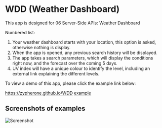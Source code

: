 # WDD (Weather Dashboard)
This app is designed for 06 Server-Side APIs: Weather Dashboard

Numbered list:

1. Your weather dashboard starts with your location, this option is asked, otherwise nothing is display.
2. When the app is opened, any previous search history will be displayed.
3. The app takes a search parameters, which will display the conditions right now, and the forecast over the coming 5 days.
4. UV index will have a unique colour to identify the level, including an external link explaining the different levels.

To view a demo of this app, please click the example link below:

https://zypherone.github.io/WDD [example](https://zypherone.github.io/WDD)

## Screenshots of examples

![Screenshot](screenshot-1.jpg?raw=true "Screenshot")


